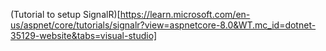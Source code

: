 (Tutorial to setup SignalR)[https://learn.microsoft.com/en-us/aspnet/core/tutorials/signalr?view=aspnetcore-8.0&WT.mc_id=dotnet-35129-website&tabs=visual-studio]